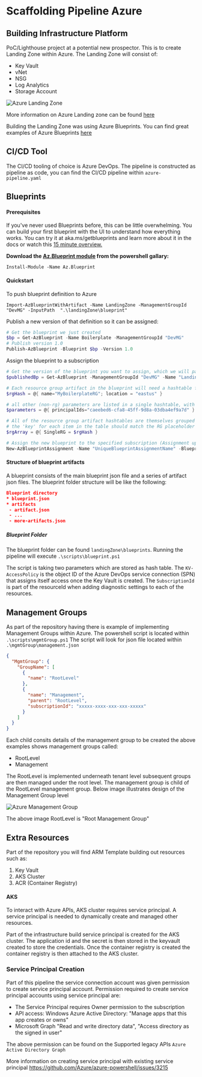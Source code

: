 # Scaffolding Pipeline Azure

## Building Infrastructure Platform
PoC/Lighthouse project at a potential new prospector. This is to create Landing Zone within Azure. The Landing Zone will consist of:
* Key Vault
* vNet
* NSG
* Log Analytics
* Storage Account

![Azure Landing Zone](https://docs.microsoft.com/en-us/azure/governance/blueprints/media/caf-blueprints/caf-migration-landing-zone-architecture.png)

More information on Azure Landing zone can be found <a href=https://docs.microsoft.com/en-us/azure/governance/blueprints/samples/caf-migrate-landing-zone> here</a>

Building the Landing Zone was using Azure Blueprints. You can find great examples of Azure Blueprints <a href=https://github.com/Azure/azure-blueprints> here</a>

## CI/CD Tool
The CI/CD tooling of choice is Azure DevOps. The pipeline is constructed as pipeline as code, you can find the CI/CD pipeline within `azure-pipeline.yaml`



## Blueprints

#### Prerequisites
If you've never used Blueprints before, this can be little overwhelming. You can build your first blueprint with the UI to understand how everything works. You can try it at aka.ms/getblueprints and learn more about it in the docs or watch this <a href="https://www.youtube.com/watch?v=cQ9D-d6KkMY"> 15 minute overview.</a>

**Download the <a href="https://powershellgallery.com/packages/Az.Blueprint/">Az.Blueprint module</a> from the powershell gallary:**

`Install-Module -Name Az.Blueprint`

#### Quickstart
To push blueprint definition to Azure

`Import-AzBlueprintWithArtifact -Name LandingZone -ManagementGroupId "DevMG" -InputPath  ".\landingZone\blueprint"`

Publish a new version of that definition so it can be assigned:
```powershell
# Get the blueprint we just created
$bp = Get-AzBlueprint -Name Boilerplate -ManagementGroupId "DevMG"
# Publish version 1.0
Publish-AzBlueprint -Blueprint $bp -Version 1.0
```

Assign the blueprint to a subscription

```powershell
# Get the version of the blueprint you want to assign, which we will pas to New-AzBlueprintAssignment
$publishedBp = Get-AzBlueprint -ManagementGroupId "DevMG" -Name "LandingZone" -LatestPublished

# Each resource group artifact in the blueprint will need a hashtable for the actual RG name and location
$rgHash = @{ name="MyBoilerplateRG"; location = "eastus" }

# all other (non-rg) parameters are listed in a single hashtable, with a key/value pair for each parameter
$parameters = @{ principalIds="caeebed6-cfa8-45ff-9d8a-03dba4ef9a7d" }

# All of the resource group artifact hashtables are themselves grouped into a parent hashtable
# the 'key' for each item in the table should match the RG placeholder name in the blueprint
$rgArray = @{ SingleRG = $rgHash }

# Assign the new blueprint to the specified subscription (Assignment updates should use Set-AzBlueprintAssignment
New-AzBlueprintAssignment -Name "UniqueBlueprintAssignmentName" -Blueprint $publishedBp -Location eastus -SubscriptionId "00000000-1111-0000-1111-000000000000" -ResourceGroupParameter $rgArray -Parameter $parameters
```

#### Structure of blueprint artifacts
A blueprint consists of the main blueprint json file and a series of artifact json files.
The blueprint folder structure will be like the following:

```json
Blueprint directory
* blueprint.json
* artifacts
 - artifact.json
 - ...
 - more-artifacts.json
```

##### Blueprint Folder
The blueprint folder can be found `landingZone\blueprints`. Running the pipeline will execute `.\scripts\blueprint.ps1`

The script is taking two parameters which are stored as hash table. The `KV-AccessPolicy` is the object ID of the Azure DevOps service connection (SPN) that assigns itself access once the Key Vault is created. The `SubscriptionId` is part of the resourceId when adding diagnostic settings to each of the resources. 

## Management Groups
As part of the repository having there is example of implementing Management Groups within Azure. The powershell script is located within `.\scripts\mgmtGroup.ps1` The script will look for json file located within `.\mgmtGroup\management.json` 

```json
{
  "MgmtGroup": {
    "GroupName": [
      {
        "name": "RootLevel"
      },
      {
        "name": "Management",
        "parent": "RootLevel",
        "subscriptionId": "xxxxx-xxxx-xxx-xxx-xxxxx"
      }
    ]
  }
}
```

Each child consits details of the management group to be created the above examples shows management groups called:

* RootLevel
* Management

The RootLevel is implemented underneath tenant level subsequent groups are then managed under the root level. The management group is child of the RootLevel management group. Below image illustrates design of the Management Group level 

![Azure Management Group](https://docs.microsoft.com/en-us/azure/governance/management-groups/media/tree.png)

The above image RootLevel is "Root Management Group"



## Extra Resources
Part of the repository you will find ARM Template building out resources such as:

1) Key Vault
2) AKS Cluster
3) ACR (Container Registry)

#### AKS
To interact with Azure APIs, AKS cluster requires service principal. A service principal is needed to dynamically create and managed other resources.

Part of the infrastructure build service principal is created for the AKS cluster. The application id and the secret is then stored in the keyvault created to store the credentials. Once the container registry is created the container registry is then  attached to the AKS cluster.

### Service Principal Creation
Part of this pipeline the service connection account was given permission to create service principal account.
Permission required to create service principal accounts using service principal are:
* The Service Principal requires Owner permission to the subscription 
* API access: Windows Azure Active Directory: "Manage apps that this app creates or owns" 
* Microsoft Graph "Read and write directory data", "Access directory as the signed in user"

The above permission can be found on the Supported legacy APIs `Azure Active Directory Graph`

More information on creating service principal with existing service principal
https://github.com/Azure/azure-powershell/issues/3215